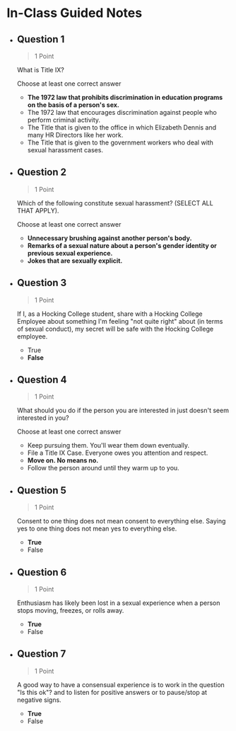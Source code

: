 # In-Class Guided Notes
- ## Question 1
    > 1 Point

    What is Title IX?

    Choose at least one correct answer
    - **The 1972 law that prohibits discrimination in education programs on the basis of a person's sex.**
    - The 1972 law that encourages discrimination against people who perform criminal activity.
    - The Title that is given to the office in which Elizabeth Dennis and many HR Directors like her work.
    - The Title that is given to the government workers who deal with sexual harassment cases.

- ## Question 2
    > 1 Point

    Which of the following constitute sexual harassment? (SELECT ALL THAT APPLY).

    Choose at least one correct answer
    - **Unnecessary brushing against another person's body.**
    - **Remarks of a sexual nature about a person's gender identity or previous sexual experience.**
    - **Jokes that are sexually explicit.**

- ## Question 3
    > 1 Point

    If I, as a Hocking College student, share with a Hocking College Employee about something I'm feeling "not quite right" about (in terms of sexual conduct), my secret will be safe with the Hocking College employee.

    - True
    - **False**

- ## Question 4
    > 1 Point

    What should you do if the person you are interested in just doesn't seem interested in you?

    Choose at least one correct answer
    - Keep pursuing them. You'll wear them down eventually.
    - File a Title IX Case. Everyone owes you attention and respect.
    - **Move on. No means no.**
    - Follow the person around until they warm up to you.

- ## Question 5
    > 1 Point

    Consent to one thing does not mean consent to everything else. Saying yes to one thing does not mean yes to everything else.

    - **True**
    - False

- ## Question 6
    > 1 Point

    Enthusiasm has likely been lost in a sexual experience when a person stops moving, freezes, or rolls away.

    - **True**
    - False

- ## Question 7
    > 1 Point

    A good way to have a consensual experience is to work in the question "Is this ok"? and to listen for positive answers or to pause/stop at negative signs.

    - **True**
    - False




